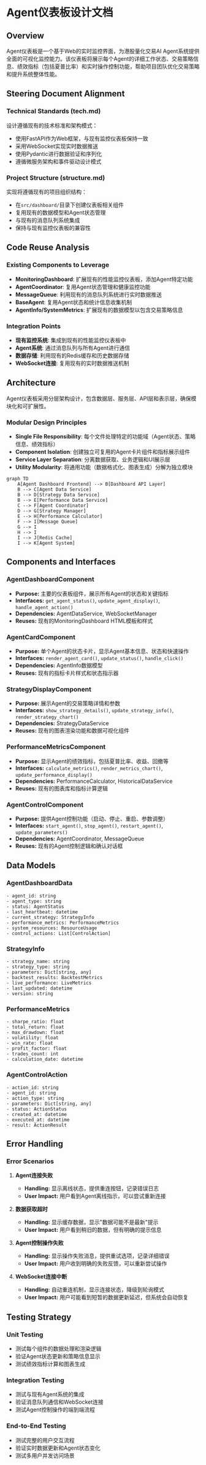 # Agent仪表板设计文档

## Overview

Agent仪表板是一个基于Web的实时监控界面，为港股量化交易AI Agent系统提供全面的可视化监控能力。该仪表板将展示每个Agent的详细工作状态、交易策略信息、绩效指标（包括夏普比率）和实时操作控制功能，帮助项目团队优化交易策略和提升系统整体性能。

## Steering Document Alignment

### Technical Standards (tech.md)
设计遵循现有的技术标准和架构模式：
- 使用FastAPI作为Web框架，与现有监控仪表板保持一致
- 采用WebSocket实现实时数据推送
- 使用Pydantic进行数据验证和序列化
- 遵循微服务架构和事件驱动设计模式

### Project Structure (structure.md)
实现将遵循现有的项目组织结构：
- 在`src/dashboard/`目录下创建仪表板相关组件
- 复用现有的数据模型和Agent状态管理
- 与现有的消息队列系统集成
- 保持与现有监控仪表板的兼容性

## Code Reuse Analysis

### Existing Components to Leverage
- **MonitoringDashboard**: 扩展现有的性能监控仪表板，添加Agent特定功能
- **AgentCoordinator**: 复用Agent状态管理和健康监控功能
- **MessageQueue**: 利用现有的消息队列系统进行实时数据推送
- **BaseAgent**: 复用Agent状态和统计信息收集机制
- **AgentInfo/SystemMetrics**: 扩展现有的数据模型以包含交易策略信息

### Integration Points
- **现有监控系统**: 集成到现有的性能监控仪表板中
- **Agent系统**: 通过消息队列与所有Agent进行通信
- **数据存储**: 利用现有的Redis缓存和历史数据存储
- **WebSocket连接**: 复用现有的实时数据推送机制

## Architecture

Agent仪表板采用分层架构设计，包含数据层、服务层、API层和表示层，确保模块化和可扩展性。

### Modular Design Principles
- **Single File Responsibility**: 每个文件处理特定的功能域（Agent状态、策略信息、绩效指标）
- **Component Isolation**: 创建独立可复用的Agent卡片组件和指标展示组件
- **Service Layer Separation**: 分离数据获取、业务逻辑和UI展示层
- **Utility Modularity**: 将通用功能（数据格式化、图表生成）分解为独立模块

```mermaid
graph TD
    A[Agent Dashboard Frontend] --> B[Dashboard API Layer]
    B --> C[Agent Data Service]
    B --> D[Strategy Data Service]
    B --> E[Performance Data Service]
    C --> F[Agent Coordinator]
    D --> G[Strategy Manager]
    E --> H[Performance Calculator]
    F --> I[Message Queue]
    G --> I
    H --> I
    I --> J[Redis Cache]
    I --> K[Agent System]
```

## Components and Interfaces

### AgentDashboardComponent
- **Purpose:** 主要的仪表板组件，展示所有Agent的状态和关键指标
- **Interfaces:** `get_agent_status()`, `update_agent_display()`, `handle_agent_action()`
- **Dependencies:** AgentDataService, WebSocketManager
- **Reuses:** 现有的MonitoringDashboard HTML模板和样式

### AgentCardComponent
- **Purpose:** 单个Agent的状态卡片，显示Agent基本信息、状态和快速操作
- **Interfaces:** `render_agent_card()`, `update_status()`, `handle_click()`
- **Dependencies:** AgentInfo数据模型
- **Reuses:** 现有的指标卡片样式和状态指示器

### StrategyDisplayComponent
- **Purpose:** 展示Agent的交易策略详情和参数
- **Interfaces:** `show_strategy_details()`, `update_strategy_info()`, `render_strategy_chart()`
- **Dependencies:** StrategyDataService
- **Reuses:** 现有的图表渲染功能和数据可视化组件

### PerformanceMetricsComponent
- **Purpose:** 显示Agent的绩效指标，包括夏普比率、收益、回撤等
- **Interfaces:** `calculate_metrics()`, `render_metrics_chart()`, `update_performance_display()`
- **Dependencies:** PerformanceCalculator, HistoricalDataService
- **Reuses:** 现有的图表库和指标计算逻辑

### AgentControlComponent
- **Purpose:** 提供Agent控制功能（启动、停止、重启、参数调整）
- **Interfaces:** `start_agent()`, `stop_agent()`, `restart_agent()`, `update_parameters()`
- **Dependencies:** AgentCoordinator, MessageQueue
- **Reuses:** 现有的Agent控制逻辑和确认对话框

## Data Models

### AgentDashboardData
```
- agent_id: string
- agent_type: string
- status: AgentStatus
- last_heartbeat: datetime
- current_strategy: StrategyInfo
- performance_metrics: PerformanceMetrics
- system_resources: ResourceUsage
- control_actions: List[ControlAction]
```

### StrategyInfo
```
- strategy_name: string
- strategy_type: string
- parameters: Dict[string, any]
- backtest_results: BacktestMetrics
- live_performance: LiveMetrics
- last_updated: datetime
- version: string
```

### PerformanceMetrics
```
- sharpe_ratio: float
- total_return: float
- max_drawdown: float
- volatility: float
- win_rate: float
- profit_factor: float
- trades_count: int
- calculation_date: datetime
```

### AgentControlAction
```
- action_id: string
- agent_id: string
- action_type: string
- parameters: Dict[string, any]
- status: ActionStatus
- created_at: datetime
- executed_at: datetime
- result: ActionResult
```

## Error Handling

### Error Scenarios
1. **Agent连接失败**
   - **Handling:** 显示离线状态，提供重连按钮，记录错误日志
   - **User Impact:** 用户看到Agent离线指示，可以尝试重新连接

2. **数据获取超时**
   - **Handling:** 显示缓存数据，显示"数据可能不是最新"提示
   - **User Impact:** 用户看到稍旧的数据，但有明确的提示信息

3. **Agent控制操作失败**
   - **Handling:** 显示操作失败消息，提供重试选项，记录详细错误
   - **User Impact:** 用户收到明确的失败反馈，可以重新尝试操作

4. **WebSocket连接中断**
   - **Handling:** 自动重连机制，显示连接状态，降级到轮询模式
   - **User Impact:** 用户可能看到短暂的数据更新延迟，但系统会自动恢复

## Testing Strategy

### Unit Testing
- 测试每个组件的数据处理和渲染逻辑
- 验证Agent状态更新和策略信息显示
- 测试绩效指标计算和图表生成

### Integration Testing
- 测试与现有Agent系统的集成
- 验证消息队列通信和WebSocket连接
- 测试Agent控制操作的端到端流程

### End-to-End Testing
- 测试完整的用户交互流程
- 验证实时数据更新和Agent状态变化
- 测试多用户并发访问场景
